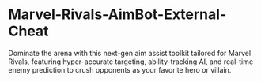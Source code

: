 # Marvel-Rivals-AimBot-External-Cheat
Dominate the arena with this next-gen aim assist toolkit tailored for Marvel Rivals, featuring hyper-accurate targeting, ability-tracking AI, and real-time enemy prediction to crush opponents as your favorite hero or villain.
